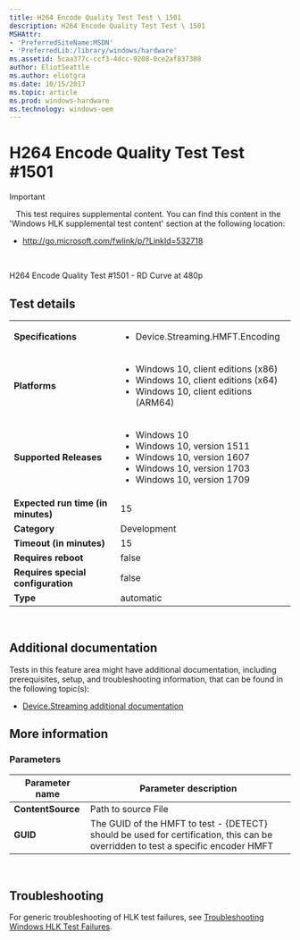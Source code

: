 ```yaml
---
title: H264 Encode Quality Test Test \ 1501
description: H264 Encode Quality Test Test \ 1501
MSHAttr:
- 'PreferredSiteName:MSDN'
- 'PreferredLib:/library/windows/hardware'
ms.assetid: 5caa377c-ccf3-4dcc-9208-0ce2af837308
author: EliotSeattle
ms.author: eliotgra
ms.date: 10/15/2017
ms.topic: article
ms.prod: windows-hardware
ms.technology: windows-oem
---
```


# <span id="p_hlk_test.d55f7db3-ceac-47b4-8391-0ef512958989"></span>H264 Encode Quality Test Test \#1501

>[!IMPORTANT]
>  
This test requires supplemental content. You can find this content in the 'Windows HLK supplemental test content' section at the following location:

-   <http://go.microsoft.com/fwlink/p/?LinkId=532718>

 

H264 Encode Quality Test \#1501 - RD Curve at 480p

## Test details
|||
|---|---|
| **Specifications**  | <ul><li>Device.Streaming.HMFT.Encoding</li></ul> |  
| **Platforms**   | <ul><li>Windows 10, client editions (x86)</li><li>Windows 10, client editions (x64)</li><li>Windows 10, client editions (ARM64)</li></ul> |
| **Supported Releases** | <ul><li>Windows 10</li><li>Windows 10, version 1511</li><li>Windows 10, version 1607</li><li>Windows 10, version 1703</li><li>Windows 10, version 1709</li></ul> |
|**Expected run time (in minutes)**| 15 |
|**Category**| Development |
|**Timeout (in minutes)**| 15 |
|**Requires reboot**| false |
|**Requires special configuration**| false |
|**Type**| automatic |

 

## <span id="Additional_documentation"></span><span id="additional_documentation"></span><span id="ADDITIONAL_DOCUMENTATION"></span>Additional documentation


Tests in this feature area might have additional documentation, including prerequisites, setup, and troubleshooting information, that can be found in the following topic(s):

-   [Device.Streaming additional documentation](device-streaming-additional-documentation.md)

## <span id="More_information"></span><span id="more_information"></span><span id="MORE_INFORMATION"></span>More information


### <span id="Parameters"></span><span id="parameters"></span><span id="PARAMETERS"></span>Parameters

| Parameter name    | Parameter description                                                                                                            |
|-------------------|----------------------------------------------------------------------------------------------------------------------------------|
| **ContentSource** | Path to source File                                                                                                              |
| **GUID**          | The GUID of the HMFT to test - {DETECT} should be used for certification, this can be overridden to test a specific encoder HMFT |

 

## <span id="Troubleshooting"></span><span id="troubleshooting"></span><span id="TROUBLESHOOTING"></span>Troubleshooting


For generic troubleshooting of HLK test failures, see [Troubleshooting Windows HLK Test Failures](..\user\troubleshooting-windows-hlk-test-failures.md).

 

 






